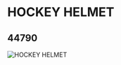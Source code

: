 # HOCKEY HELMET
## 44790
![HOCKEY HELMET](https://lc-www-live-s.legocdn.com/media/bricks/5/2/4191495.jpg)